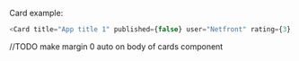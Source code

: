 Card example:

```js
<Card title="App title 1" published={false} user="Netfront" rating={3} />
```

//TODO
make margin 0 auto on body of cards component
